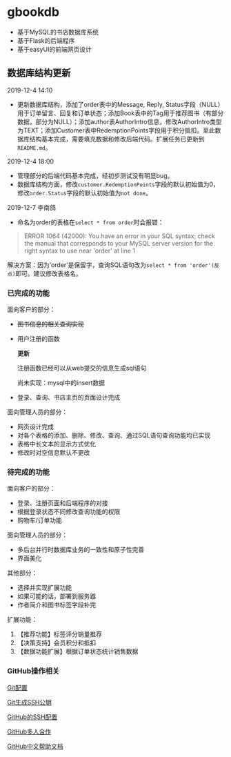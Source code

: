 # gbookdb
 - 基于MySQL的书店数据库系统
 - 基于Flask的后端程序
 - 基于easyUI的前端网页设计

## 数据库结构更新

2019-12-4 14:10 

 - 更新数据库结构，添加了order表中的Message, Reply, Status字段（NULL）用于订单留言、回复和订单状态；添加Book表中的Tag用于推荐图书（有部分数据，部分为NULL）；添加author表AuthorIntro信息，修改AuthorIntro类型为TEXT；添加Customer表中RedemptionPoints字段用于积分抵扣。至此数据库结构基本完成，需要填充数据和修改后端代码。扩展任务已更新到```README.md```。

2019-12-4 18:00

 - 管理部分的后端代码基本完成，经初步测试没有明显bug。
 - 数据库结构方面，修改```customer.RedemptionPoints```字段的默认初始值为0，修改```order.Status```字段的默认初始值为```not done```。

2019-12-7 李南鸽

* 命名为order的表格在`select * from order`时会报错：

> ERROR 1064 (42000): You have an error in your SQL syntax; check the manual that corresponds to your MySQL server version for the right syntax to use near 'order' at line 1

解决方案：因为’order’是保留字，查询SQL语句改为`select * from 'order'(反点)`即可。建议修改表格名。

### 已完成的功能
面向客户的部分：

 - ~~图书信息的相关查询实现~~

 - 用户注册的函数

    **更新**

    注册函数已经可以从web提交的信息生成sql语句

    尚未实现：mysql中的insert数据

 - 登录、查询、书店主页的页面设计完成

面向管理人员的部分：

 - 网页设计完成
 - 对各个表格的添加、删除、修改、查询、通过SQL语句查询功能均已实现
 - 表格中长文本的显示方式优化
 - 修改时对空信息默认不更改

### 待完成的功能

面向客户的部分：

 - 登录、注册页面和后端程序的对接
 - 根据登录状态不同修改查询功能的权限
 - 购物车/订单功能

面向管理人员的部分：

 - 多后台并行时数据库业务的一致性和原子性完善
 - 界面美化

其他部分：

 - 选择并实现扩展功能
 - 如果可能的话，部署到服务器
 - 作者简介和图书标签字段补完

扩展功能：
   1. 【推荐功能】标签评分销量推荐
   2. 【决策支持】会员积分和抵扣
   3. 【数据功能扩展】根据订单状态统计销售数据

### GitHub操作相关
[Git配置](https://git-scm.com/book/zh/v2/%E8%B5%B7%E6%AD%A5-%E5%88%9D%E6%AC%A1%E8%BF%90%E8%A1%8C-Git-%E5%89%8D%E7%9A%84%E9%85%8D%E7%BD%AE)

[Git生成SSH公钥](https://git-scm.com/book/zh/v2/%E6%9C%8D%E5%8A%A1%E5%99%A8%E4%B8%8A%E7%9A%84-Git-%E7%94%9F%E6%88%90-SSH-%E5%85%AC%E9%92%A5)

[GitHub的SSH配置](https://help.github.com/cn/github/authenticating-to-github/connecting-to-github-with-ssh)

[GitHub多人合作](https://www.cnblogs.com/schaepher/p/4933873.html)

[GitHub中文帮助文档](https://help.github.com/cn)
